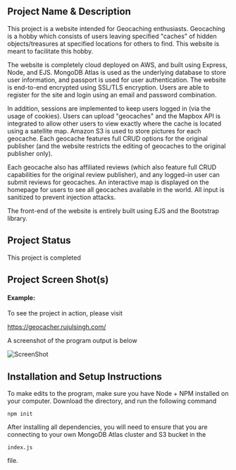 ## Project Name & Description

This project is a website intended for Geocaching enthusiasts. Geocaching is a hobby which consists of users leaving specified "caches" of hidden objects/treasures at specified locations for others to find. This website is meant to facilitate this hobby. 

The website is completely cloud deployed on AWS, and built using Express, Node, and EJS. MongoDB Atlas is used as the underlying database to store user information, and passport is used for user authentication. The website is end-to-end encrypted using SSL/TLS encryption. Users are able to register for the site and login using an email and password combination. 

In addition, sessions are implemented to keep users logged in (via the usage of cookies). Users can upload "geocaches" and the Mapbox API is integrated to allow other users to view exactly where the cache is located using a satellite map. Amazon S3 is used to store pictures for each geocache. Each geocache features full CRUD options for the original publisher (and the website restricts the editing of geocaches to the original publisher only).

Each geocache also has affiliated reviews (which also feature full CRUD capabilities for the original review publisher), and any logged-in user can submit reviews for geocaches. An interactive map is displayed on the homepage for users to see all geocaches available in the world. All input is sanitized to prevent injection attacks. 

The front-end of the website is entirely built using EJS and the Bootstrap library. 

## Project Status

This project is completed

## Project Screen Shot(s)

#### Example:   

To see the project in action, please visit 

https://geocacher.rujulsingh.com/

A screenshot of the program output is below

![ScreenShot](https://github.com/singhru27/Geocacher/blob/main/screenshots/Home.png?raw=true)


## Installation and Setup Instructions

To make edits to the program, make sure you have Node + NPM installed on your computer. Download the directory, and run the following command

```
npm init
```
After installing all dependencies, you will need to ensure that you are connecting to your own MongoDB Atlas cluster and S3 bucket in the 

```
index.js
```
file. 

